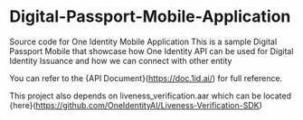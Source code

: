# Digital-Passport-Mobile-Application
Source code for One Identity Mobile Application
This is a sample Digital Passport Mobile that showcase how One Identity API can be used for Digital Identity Issuance and how we can connect with other entity

You can refer to the {API Document}(https://doc.1id.ai/) for full reference.

This project also depends on liveness_verification.aar which can be located {here}(https://github.com/OneIdentityAI/Liveness-Verification-SDK)

